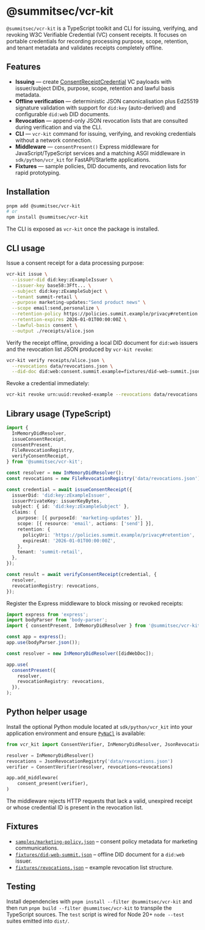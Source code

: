 # @summitsec/vcr-kit

`@summitsec/vcr-kit` is a TypeScript toolkit and CLI for issuing, verifying, and revoking W3C Verifiable Credential (VC) consent receipts. It focuses on portable credentials for recording processing purpose, scope, retention, and tenant metadata and validates receipts completely offline.

## Features

- **Issuing** — create [ConsentReceiptCredential](https://w3id.org/consent) VC payloads with issuer/subject DIDs, purpose, scope, retention and lawful basis metadata.
- **Offline verification** — deterministic JSON canonicalisation plus Ed25519 signature validation with support for `did:key` (auto-derived) and configurable `did:web` DID documents.
- **Revocation** — append-only JSON revocation lists that are consulted during verification and via the CLI.
- **CLI** — `vcr-kit` command for issuing, verifying, and revoking credentials without a network connection.
- **Middleware** — `consentPresent()` Express middleware for JavaScript/TypeScript services and a matching ASGI middleware in `sdk/python/vcr_kit` for FastAPI/Starlette applications.
- **Fixtures** — sample policies, DID documents, and revocation lists for rapid prototyping.

## Installation

```bash
pnpm add @summitsec/vcr-kit
# or
npm install @summitsec/vcr-kit
```

The CLI is exposed as `vcr-kit` once the package is installed.

## CLI usage

Issue a consent receipt for a data processing purpose:

```bash
vcr-kit issue \
  --issuer-did did:key:zExampleIssuer \
  --issuer-key base58:3Fft... \
  --subject did:key:zExampleSubject \
  --tenant summit-retail \
  --purpose marketing-updates:"Send product news" \
  --scope email:send,personalize \
  --retention-policy https://policies.summit.example/privacy#retention \
  --retention-expires 2026-01-01T00:00:00Z \
  --lawful-basis consent \
  --output ./receipts/alice.json
```

Verify the receipt offline, providing a local DID document for `did:web` issuers and the revocation list JSON produced by `vcr-kit revoke`:

```bash
vcr-kit verify receipts/alice.json \
  --revocations data/revocations.json \
  --did-doc did:web:consent.summit.example=fixtures/did-web-summit.json
```

Revoke a credential immediately:

```bash
vcr-kit revoke urn:uuid:revoked-example --revocations data/revocations.json
```

## Library usage (TypeScript)

```ts
import {
  InMemoryDidResolver,
  issueConsentReceipt,
  consentPresent,
  FileRevocationRegistry,
  verifyConsentReceipt,
} from '@summitsec/vcr-kit';

const resolver = new InMemoryDidResolver();
const revocations = new FileRevocationRegistry('data/revocations.json');

const credential = await issueConsentReceipt({
  issuerDid: 'did:key:zExampleIssuer',
  issuerPrivateKey: issuerKeyBytes,
  subject: { id: 'did:key:zExampleSubject' },
  claims: {
    purpose: [{ purposeId: 'marketing-updates' }],
    scope: [{ resource: 'email', actions: ['send'] }],
    retention: {
      policyUri: 'https://policies.summit.example/privacy#retention',
      expiresAt: '2026-01-01T00:00:00Z',
    },
    tenant: 'summit-retail',
  },
});

const result = await verifyConsentReceipt(credential, {
  resolver,
  revocationRegistry: revocations,
});
```

Register the Express middleware to block missing or revoked receipts:

```ts
import express from 'express';
import bodyParser from 'body-parser';
import { consentPresent, InMemoryDidResolver } from '@summitsec/vcr-kit';

const app = express();
app.use(bodyParser.json());

const resolver = new InMemoryDidResolver([didWebDoc]);

app.use(
  consentPresent({
    resolver,
    revocationRegistry: revocations,
  }),
);
```

## Python helper usage

Install the optional Python module located at `sdk/python/vcr_kit` into your application environment and ensure [`PyNaCl`](https://pypi.org/project/PyNaCl/) is available:

```python
from vcr_kit import ConsentVerifier, InMemoryDidResolver, JsonRevocationRegistry, consent_present

resolver = InMemoryDidResolver()
revocations = JsonRevocationRegistry('data/revocations.json')
verifier = ConsentVerifier(resolver, revocations=revocations)

app.add_middleware(
    consent_present(verifier),
)
```

The middleware rejects HTTP requests that lack a valid, unexpired receipt or whose credential ID is present in the revocation list.

## Fixtures

- [`samples/marketing-policy.json`](samples/marketing-policy.json) – consent policy metadata for marketing communications.
- [`fixtures/did-web-summit.json`](fixtures/did-web-summit.json) – offline DID document for a `did:web` issuer.
- [`fixtures/revocations.json`](fixtures/revocations.json) – example revocation list structure.

## Testing

Install dependencies with `pnpm install --filter @summitsec/vcr-kit` and then run `pnpm build --filter @summitsec/vcr-kit` to transpile the TypeScript sources. The `test` script is wired for Node 20+ `node --test` suites emitted into `dist/`.
